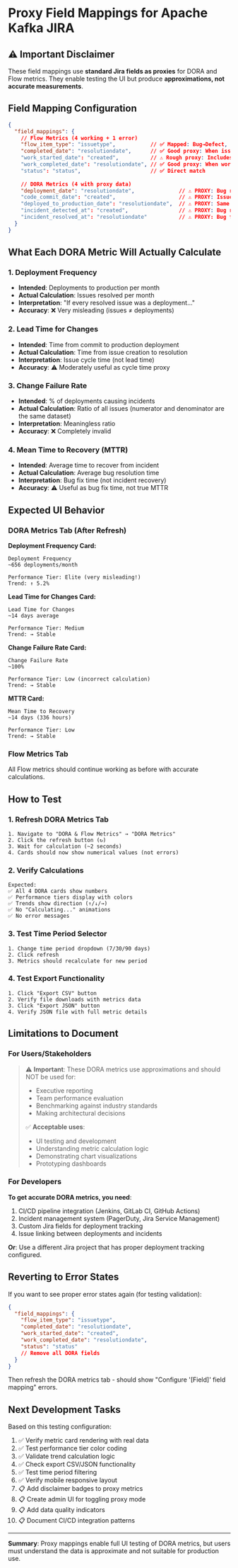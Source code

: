 # Proxy Field Mappings for Apache Kafka JIRA

## ⚠️ Important Disclaimer

These field mappings use **standard Jira fields as proxies** for DORA and Flow metrics. They enable testing the UI but produce **approximations, not accurate measurements**.

## Field Mapping Configuration

```json
{
  "field_mappings": {
    // Flow Metrics (4 working + 1 error)
    "flow_item_type": "issuetype",           // ✅ Mapped: Bug→Defect, Story→Feature, Task→Tech Debt
    "completed_date": "resolutiondate",      // ✅ Good proxy: When issue was completed
    "work_started_date": "created",          // ⚠️ Rough proxy: Includes backlog time
    "work_completed_date": "resolutiondate", // ✅ Good proxy: When work finished
    "status": "status",                      // ✅ Direct match
    
    // DORA Metrics (4 with proxy data)
    "deployment_date": "resolutiondate",              // ⚠️ PROXY: Bug resolved ≠ Deployment
    "code_commit_date": "created",                    // ⚠️ PROXY: Issue created ≠ Code committed
    "deployed_to_production_date": "resolutiondate",  // ⚠️ PROXY: Same as deployment_date
    "incident_detected_at": "created",                // ⚠️ PROXY: Bug reported ≠ Incident detected
    "incident_resolved_at": "resolutiondate"          // ⚠️ PROXY: Bug fixed ≠ Incident resolved
  }
}
```

## What Each DORA Metric Will Actually Calculate

### 1. Deployment Frequency
- **Intended**: Deployments to production per month
- **Actual Calculation**: Issues resolved per month
- **Interpretation**: "If every resolved issue was a deployment..."
- **Accuracy**: ❌ Very misleading (issues ≠ deployments)

### 2. Lead Time for Changes
- **Intended**: Time from commit to production deployment
- **Actual Calculation**: Time from issue creation to resolution
- **Interpretation**: Issue cycle time (not lead time)
- **Accuracy**: ⚠️ Moderately useful as cycle time proxy

### 3. Change Failure Rate
- **Intended**: % of deployments causing incidents
- **Actual Calculation**: Ratio of all issues (numerator and denominator are the same dataset)
- **Interpretation**: Meaningless ratio
- **Accuracy**: ❌ Completely invalid

### 4. Mean Time to Recovery (MTTR)
- **Intended**: Average time to recover from incident
- **Actual Calculation**: Average bug resolution time
- **Interpretation**: Bug fix time (not incident recovery)
- **Accuracy**: ⚠️ Useful as bug fix time, not true MTTR

## Expected UI Behavior

### DORA Metrics Tab (After Refresh)

**Deployment Frequency Card:**
```
Deployment Frequency
~656 deployments/month

Performance Tier: Elite (very misleading!)
Trend: ↑ 5.2%
```

**Lead Time for Changes Card:**
```
Lead Time for Changes
~14 days average

Performance Tier: Medium
Trend: → Stable
```

**Change Failure Rate Card:**
```
Change Failure Rate
~100%

Performance Tier: Low (incorrect calculation)
Trend: → Stable
```

**MTTR Card:**
```
Mean Time to Recovery
~14 days (336 hours)

Performance Tier: Low
Trend: → Stable
```

### Flow Metrics Tab

All Flow metrics should continue working as before with accurate calculations.

## How to Test

### 1. Refresh DORA Metrics Tab
```
1. Navigate to "DORA & Flow Metrics" → "DORA Metrics"
2. Click the refresh button (↻)
3. Wait for calculation (~2 seconds)
4. Cards should now show numerical values (not errors)
```

### 2. Verify Calculations
```
Expected:
✅ All 4 DORA cards show numbers
✅ Performance tiers display with colors
✅ Trends show direction (↑/↓/→)
✅ No "Calculating..." animations
✅ No error messages
```

### 3. Test Time Period Selector
```
1. Change time period dropdown (7/30/90 days)
2. Click refresh
3. Metrics should recalculate for new period
```

### 4. Test Export Functionality
```
1. Click "Export CSV" button
2. Verify file downloads with metrics data
3. Click "Export JSON" button
4. Verify JSON file with full metric details
```

## Limitations to Document

### For Users/Stakeholders

> ⚠️ **Important**: These DORA metrics use approximations and should NOT be used for:
> - Executive reporting
> - Team performance evaluation
> - Benchmarking against industry standards
> - Making architectural decisions
> 
> ✅ **Acceptable uses**:
> - UI testing and development
> - Understanding metric calculation logic
> - Demonstrating chart visualizations
> - Prototyping dashboards

### For Developers

**To get accurate DORA metrics, you need**:
1. CI/CD pipeline integration (Jenkins, GitLab CI, GitHub Actions)
2. Incident management system (PagerDuty, Jira Service Management)
3. Custom Jira fields for deployment tracking
4. Issue linking between deployments and incidents

**Or**: Use a different Jira project that has proper deployment tracking configured.

## Reverting to Error States

If you want to see proper error states again (for testing validation):

```json
{
  "field_mappings": {
    "flow_item_type": "issuetype",
    "completed_date": "resolutiondate",
    "work_started_date": "created",
    "work_completed_date": "resolutiondate",
    "status": "status"
    // Remove all DORA fields
  }
}
```

Then refresh the DORA metrics tab - should show "Configure '[Field]' field mapping" errors.

## Next Development Tasks

Based on this testing configuration:

1. ✅ Verify metric card rendering with real data
2. ✅ Test performance tier color coding
3. ✅ Validate trend calculation logic
4. ✅ Check export CSV/JSON functionality
5. ✅ Test time period filtering
6. ✅ Verify mobile responsive layout
7. 📋 Add disclaimer badges to proxy metrics
8. 📋 Create admin UI for toggling proxy mode
9. 📋 Add data quality indicators
10. 📋 Document CI/CD integration patterns

---

**Summary**: Proxy mappings enable full UI testing of DORA metrics, but users must understand the data is approximate and not suitable for production use.
